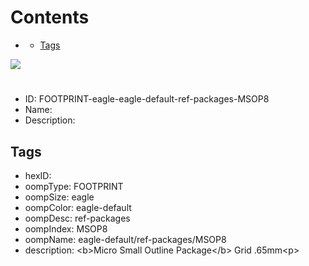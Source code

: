 



Contents
========

* [](#)
	* [Tags](#tags)
  
![][im]
# 

- ID: FOOTPRINT-eagle-eagle-default-ref-packages-MSOP8
- Name: 
- Description: 

## Tags

- hexID: 
- oompType: FOOTPRINT
- oompSize: eagle
- oompColor: eagle-default
- oompDesc: ref-packages
- oompIndex: MSOP8
- oompName: eagle-default/ref-packages/MSOP8
- description: &lt;b&gt;Micro Small Outline Package&lt;/b&gt; Grid .65mm&lt;p&gt;



[im]: image.png

